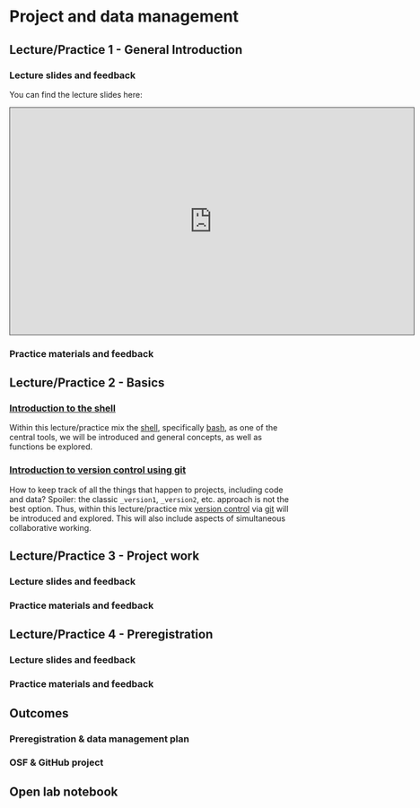 # Project and data management

## Lecture/Practice 1 - General Introduction

### Lecture slides and feedback

You can find the lecture slides here:

<iframe src="https://mfr.de-1.osf.io/render?url=https://osf.io/fe627/?direct%26mode=render%26action=download%26mode=render" height="405" width="720" style="border: 1px solid #464646;" allowfullscreen="" allow="autoplay"></iframe>


### Practice materials and feedback

## Lecture/Practice 2 - Basics

### [Introduction to the shell]()

Within this lecture/practice mix the [shell](https://en.wikipedia.org/wiki/Shell_%28computing%29), specifically [bash](https://en.wikipedia.org/wiki/Bash_(Unix_shell)),
as one of the central tools, we will be introduced and general concepts,
as well as functions be explored.

### [Introduction to version control using git]()

How to keep track of all the things that happen to projects, including
code and data? Spoiler: the classic `_version1`, `_version2`, etc. approach
is not the best option. Thus, within this lecture/practice mix [version control](https://en.wikipedia.org/wiki/Version_control)
via [git](https://en.wikipedia.org/wiki/Git) will be introduced and explored. This will also include aspects of
simultaneous collaborative working.

## Lecture/Practice 3 - Project work

### Lecture slides and feedback

### Practice materials and feedback

## Lecture/Practice 4 - Preregistration

### Lecture slides and feedback

### Practice materials and feedback

## Outcomes

### Preregistration & data management plan

### OSF & GitHub project

## Open lab notebook
